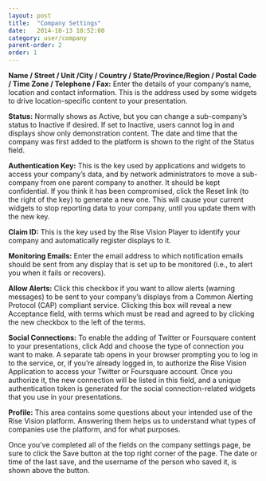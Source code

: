 ```yaml
---
layout: post
title:  "Company Settings"
date:   2014-10-13 10:52:00
category: user/company
parent-order: 2
order: 1
---
```


**Name / Street / Unit /City / Country / State/Province/Region / Postal Code / Time Zone / Telephone / Fax:**  Enter the details of your company’s name, location and contact information.  This is the address used by some widgets to drive location-specific content to your presentation.
 
**Status:**  Normally shows as Active, but you can change a sub-company’s status to Inactive if desired.  If set to Inactive, users cannot log in and displays show only demonstration content.  The date and time that the company was first added to the platform is shown to the right of the Status field.
 
**Authentication Key:**  This is the key used by applications and widgets to access your company’s data, and by network administrators to move a sub-company from one parent company to another.  It should be kept confidential.  If you think it has been compromised, click the Reset link (to the right of the key) to generate a new one.  This will cause your current widgets to stop reporting data to your company, until you update them with the new key.
 
**Claim ID:**  This is the key used by the Rise Vision Player to identify your company and automatically register displays to it.
 
**Monitoring Emails:**  Enter the email address to which notification emails should be sent from any display that is set up to be monitored (i.e., to alert you when it fails or recovers).
 
**Allow Alerts:**  Click this checkbox if you want to allow alerts (warning messages) to be sent to your company’s displays from a Common Alerting Protocol (CAP) compliant service.  Clicking this box will reveal a new Acceptance field, with terms which must be read and agreed to by clicking the new checkbox to the left of the terms.
 
**Social Connections:**  To enable the adding of Twitter or Foursquare content to your presentations, click Add and choose the type of connection you want to make.  A separate tab opens in your browser prompting you to log in to the service, or, if you’re already logged in, to authorize the Rise Vision Application to access your Twitter or Foursquare account.  Once you authorize it, the new connection will be listed in this field, and a unique authentication token is generated for the social connection-related widgets that you use in your presentations.
 
**Profile:**  This area contains some questions about your intended use of the Rise Vision platform.  Answering them helps us to understand what types of companies use the platform, and for what purposes.
 
Once you’ve completed all of the fields on the company settings page, be sure to click the Save button at the top right corner of the page.  The date or time of the last save, and the username of the person who saved it, is shown above the button.
